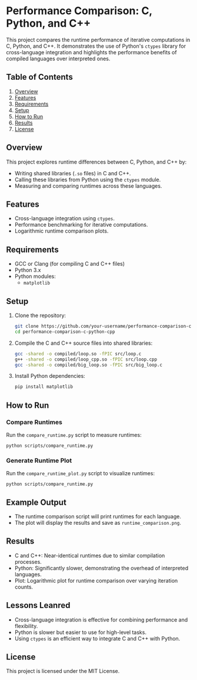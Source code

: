 # Performance Comparison: C, Python, and C++

This project compares the runtime performance of iterative computations in C, Python, and C++. It demonstrates the use of Python's `ctypes` library for cross-language integration and highlights the performance benefits of compiled languages over interpreted ones.

## Table of Contents
1. [Overview](#overview)
2. [Features](#features)
3. [Requirements](#requirements)
4. [Setup](#setup)
5. [How to Run](#how-to-run)
6. [Results](#results)
7. [License](#license)

## Overview
This project explores runtime differences between C, Python, and C++ by:
- Writing shared libraries (`.so` files) in C and C++.
- Calling these libraries from Python using the `ctypes` module.
- Measuring and comparing runtimes across these languages.

## Features
- Cross-language integration using `ctypes`.
- Performance benchmarking for iterative computations.
- Logarithmic runtime comparison plots.

## Requirements
- GCC or Clang (for compiling C and C++ files)
- Python 3.x
- Python modules:
  - `matplotlib`

## Setup
1. Clone the repository:
   ```bash
   git clone https://github.com/your-username/performance-comparison-c-python-cpp.git
   cd performance-comparison-c-python-cpp

2. Compile the C and C++ source files into shared libraries:
   ```bash
   gcc -shared -o compiled/loop.so -fPIC src/loop.c
   g++ -shared -o compiled/loop_cpp.so -fPIC src/loop.cpp
   gcc -shared -o compiled/big_loop.so -fPIC src/big_loop.c

3. Install Python dependencies:
   ```bash
   pip install matplotlib

## How to Run
### Compare Runtimes
Run the `compare_runtime.py` script to measure runtimes:

`python scripts/compare_runtime.py`

### Generate Runtime Plot
Run the `compare_runtime_plot.py` script to visualize runtimes:

`python scripts/compare_runtime.py`

## Example Output
- The runtime comparison script will print runtimes for each language.
- The plot will display the results and save as `runtime_comparison.png`.

## Results
- C and C++: Near-identical runtimes due to similar compilation processes.
- Python: Significantly slower, demonstrating the overhead of interpreted languages.
- Plot: Logarithmic plot for runtime comparison over varying iteration counts.

## Lessons Leanred
- Cross-language integration is effective for combining performance and flexibility.
- Python is slower but easier to use for high-level tasks.
- Using `ctypes` is an efficient way to integrate C and C++ with Python.

## License
This project is licensed under the MIT License.
